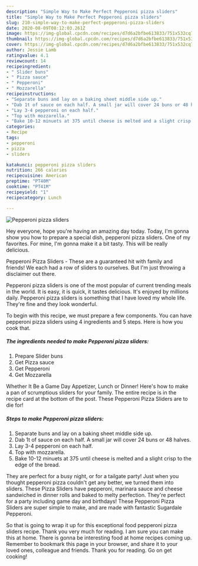 ```yaml
---
description: "Simple Way to Make Perfect Pepperoni pizza sliders"
title: "Simple Way to Make Perfect Pepperoni pizza sliders"
slug: 210-simple-way-to-make-perfect-pepperoni-pizza-sliders
date: 2020-08-09T08:12:03.261Z
image: https://img-global.cpcdn.com/recipes/d7d6a2bfbe613833/751x532cq70/pepperoni-pizza-sliders-recipe-main-photo.jpg
thumbnail: https://img-global.cpcdn.com/recipes/d7d6a2bfbe613833/751x532cq70/pepperoni-pizza-sliders-recipe-main-photo.jpg
cover: https://img-global.cpcdn.com/recipes/d7d6a2bfbe613833/751x532cq70/pepperoni-pizza-sliders-recipe-main-photo.jpg
author: Jessie Lamb
ratingvalue: 4.1
reviewcount: 14
recipeingredient:
- " Slider buns"
- " Pizza sauce"
- " Pepperoni"
- " Mozzarella"
recipeinstructions:
- "Separate buns and lay on a baking sheet middle side up."
- "Dab 1t of sauce on each half. A small jar will cover 24 buns or 48 halves."
- "Lay 3-4 pepperoni on each half."
- "Top with mozzarella."
- "Bake 10-12 minuets at 375 until cheese is melted and a slight crisp to the edge of the bread."
categories:
- Recipe
tags:
- pepperoni
- pizza
- sliders

katakunci: pepperoni pizza sliders 
nutrition: 266 calories
recipecuisine: American
preptime: "PT40M"
cooktime: "PT41M"
recipeyield: "1"
recipecategory: Lunch

---
```



![Pepperoni pizza sliders](https://img-global.cpcdn.com/recipes/d7d6a2bfbe613833/751x532cq70/pepperoni-pizza-sliders-recipe-main-photo.jpg)

Hey everyone, hope you're having an amazing day today. Today, I'm gonna show you how to prepare a special dish, pepperoni pizza sliders. One of my favorites. For mine, I'm gonna make it a bit tasty. This will be really delicious.

Pepperoni Pizza Sliders - These are a guaranteed hit with family and friends! We each had a row of sliders to ourselves. But I&#39;m just throwing a disclaimer out there.

Pepperoni pizza sliders is one of the most popular of current trending meals in the world. It is easy, it is quick, it tastes delicious. It's enjoyed by millions daily. Pepperoni pizza sliders is something that I have loved my whole life. They're fine and they look wonderful.


To begin with this recipe, we must prepare a few components. You can have pepperoni pizza sliders using 4 ingredients and 5 steps. Here is how you cook that.

<!--inarticleads1-->

##### The ingredients needed to make Pepperoni pizza sliders:

1. Prepare  Slider buns
1. Get  Pizza sauce
1. Get  Pepperoni
1. Get  Mozzarella


Whether It Be a Game Day Appetizer, Lunch or Dinner! Here&#39;s how to make a pan of scrumptious sliders for your family. The entire recipe is in the recipe card at the bottom of the post. These Pepperoni Pizza Sliders are to die for! 

<!--inarticleads2-->

##### Steps to make Pepperoni pizza sliders:

1. Separate buns and lay on a baking sheet middle side up.
1. Dab 1t of sauce on each half. A small jar will cover 24 buns or 48 halves.
1. Lay 3-4 pepperoni on each half.
1. Top with mozzarella.
1. Bake 10-12 minuets at 375 until cheese is melted and a slight crisp to the edge of the bread.


They are perfect for a busy night, or for a tailgate party! Just when you thought pepperoni pizza couldn&#39;t get any better, we turned them into sliders. These Pizza Sliders have pepperoni, marinara sauce and cheese sandwiched in dinner rolls and baked to melty perfection. They&#39;re perfect for a party including game day and birthdays! These Pepperoni Pizza Sliders are super simple to make, and are made with fantastic Sugardale Pepperoni. 

So that is going to wrap it up for this exceptional food pepperoni pizza sliders recipe. Thank you very much for reading. I am sure you can make this at home. There is gonna be interesting food at home recipes coming up. Remember to bookmark this page in your browser, and share it to your loved ones, colleague and friends. Thank you for reading. Go on get cooking!

